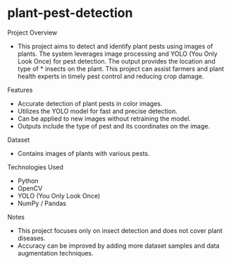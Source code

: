# plant-pest-detection

Project Overview
* This project aims to detect and identify plant pests using images of plants. The system leverages image processing and YOLO (You Only Look Once) for pest detection. The output provides the location and type of * insects on the plant. This project can assist farmers and plant health experts in timely pest control and reducing crop damage.

Features
* Accurate detection of plant pests in color images.
* Utilizes the YOLO model for fast and precise detection.
* Can be applied to new images without retraining the model.
* Outputs include the type of pest and its coordinates on the image.

Dataset
* Contains images of plants with various pests.

Technologies Used
* Python
* OpenCV
* YOLO (You Only Look Once)
* NumPy / Pandas

Notes
* This project focuses only on insect detection and does not cover plant diseases.
* Accuracy can be improved by adding more dataset samples and data augmentation techniques.
